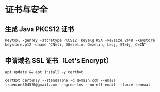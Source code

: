 # 证书与安全

## 生成 Java PKCS12 证书
```shell
keytool -genkey -storetype PKCS12 -keyalg RSA -keysize 2048 -keystore keystore.p12 -dname "CN=li, OU=zelin, O=zelin, L=bj, ST=bj, C=CN"
```

## 申请域名 SSL 证书（Let's Encrypt）
```shell
apt update && apt install -y certbot
```

```shell
certbot certonly --standalone -d domain.com --email truenine304520@gmail.com --agree-tos --no-eff-email --force-renewal
``` 
